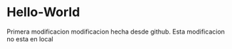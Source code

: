 # Hello-World
Primera modificacion
modificacion hecha desde github. Esta modificacion no esta en local
